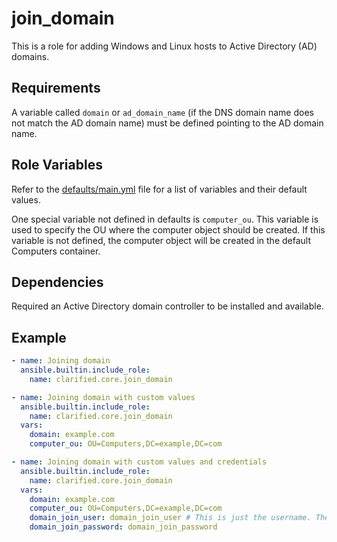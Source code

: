 # join_domain

This is a role for adding Windows and Linux hosts to Active Directory (AD) domains.

## Requirements

A variable called `domain` or `ad_domain_name` (if the DNS domain name does not match the AD domain name) must be defined pointing to the AD domain name.

## Role Variables

Refer to the [defaults/main.yml](https://github.com/ClarifiedSecurity/clarified.core/blob/main/clarified/core/roles/join_domain/defaults/main.yml) file for a list of variables and their default values.

One special variable not defined in defaults is `computer_ou`. This variable is used to specify the OU where the computer object should be created. If this variable is not defined, the computer object will be created in the default Computers container.

## Dependencies

Required an Active Directory domain controller to be installed and available.

## Example

```yaml
- name: Joining domain
  ansible.builtin.include_role:
    name: clarified.core.join_domain

- name: Joining domain with custom values
  ansible.builtin.include_role:
    name: clarified.core.join_domain
  vars:
    domain: example.com
    computer_ou: OU=Computers,DC=example,DC=com

- name: Joining domain with custom values and credentials
  ansible.builtin.include_role:
    name: clarified.core.join_domain
  vars:
    domain: example.com
    computer_ou: OU=Computers,DC=example,DC=com
    domain_join_user: domain_join_user # This is just the username. The domain name will be appended automatically.
    domain_join_password: domain_join_password
```
